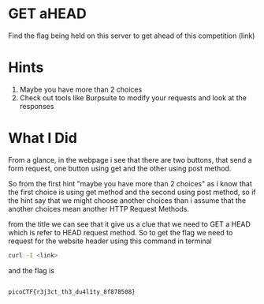 # GET aHEAD

Find the flag being held on this server to get ahead of
this competition (link)

# Hints

1. Maybe you have more than 2 choices
2. Check out tools like Burpsuite to modify your
   requests and look at the responses

# What I Did

From a glance, in the webpage i see that there are two buttons, that send
a form request, one button using get and the other using post method.

So from the first hint "maybe you have more than 2 choices" as i know that
the first choice is using get method and the second using post method, so
if the hint say that we might choose another choices than i assume that
the another choices mean another HTTP Request Methods.

from the title we can see that it give us a clue that we need to GET a HEAD
which is refer to HEAD request method. So to get the flag we need to
request for the website header using this command in terminal

```bash
curl -I <link>
```

and the flag is

```bash

picoCTF{r3j3ct_th3_du4l1ty_8f878508}

```
